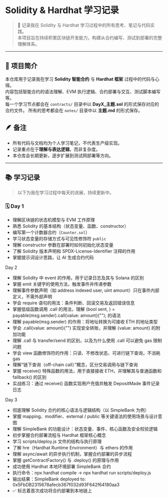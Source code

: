 # Solidity & Hardhat 学习记录

> 🎯 记录我在 Solidity 与 Hardhat 学习过程中的所有思考、笔记与代码实践。  
> 本项目旨在持续积累区块链开发能力，构建从合约编写、测试到部署的完整理解体系。

---

## 📘 项目简介

本仓库用于记录我在学习 **Solidity 智能合约** 与 **Hardhat 框架** 过程中的代码与心得。  
内容包括智能合约的语法理解、EVM 执行逻辑、合约部署与交互、测试脚本编写等。  
每一个学习节点都会在 `contracts/` 目录中以 **DayX_主题.sol** 的形式保存对应的合约文件。
所有的思考都会在 `notes/` 目录中以 **主题.md** 的形式保存。

## 🪶 备注

- 所有代码与文档均为个人学习笔记，不代表生产级实现。  
- 记录重点在于**理解与表达逻辑**，而非复杂度。  
- 本仓库会长期更新，逐步扩展到测试网部署等方向。  

---

## 📚 学习记录

> 以下为我在学习过程中每天的进展，持续更新中。


### 🗓️ Day 1
- 理解区块链的状态机模型与 EVM 工作原理  
- 熟悉 Solidity 的基本结构（状态变量、函数、constructor）  
- 编写第一个计数器合约（`Counter.sol`）  
- 学习状态变量的存储方式与可见性修饰符 `public`  
- 理解 constructor 参数在部署时如何初始化状态变量  
- 了解 Solidity 版本声明和 SPDX-License-Identifier 注释的作用  
- 掌握提示词设计思路，让 AI 生成合约代码

Day 2

- 理解 Solidity 中 event 的作用，用于记录日志及其与 Solana 的区别
- 掌握 emit 关键字的使用方法，触发事件并传递参数
- 理解事件参数声明（如 address indexed user, uint amount）只在事件内部定义，不需外部声明
- 学会 require 语句的用法：条件判断、回滚交易及返回错误信息
- 掌握低级函数调用 .call 的用法，理解 (bool sent, ) = payable(msg.sender).call{value: amount}(""); 的语法
- 理解 payable(msg.sender) 的作用：将地址转换为可接收 ETH 的地址类型
- 学会 .call{value: amount}("") 实现安全转账，并理解 {value: amount} 的附加功能
- 理解 .call 与 transfer/send 的区别，以及为什么使用 .call 可以避免 gas 限制问题
- 学会 view 函数修饰符的作用：只读、不修改状态、可进行链下查询，不消耗 gas
- 理解“链下查询（off-chain call）”概念，区分交易调用与链下查询
- 掌握 receive() 特殊函数的用法，用于直接接收 ETH，并理解其与普通函数和 fallback() 的区别
- 实战练习：通过 receive() 函数实现用户充值并触发 DepositMade 事件记录日志

 Day 3

- 彻底理解 Solidity 合约的核心语法与逻辑结构（以 SimpleBank 为例）
- 掌握 mapping、modifier、external / public 等关键语法的使用场景与设计意图
- 理解 SimpleBank 的功能设计：状态变量、事件、核心函数及安全校验逻辑
- 初步掌握合约部署流程与 Hardhat 框架核心概念
- 学习 scripts/deploy.js 文件的结构与执行原理
- 了解 hre（Hardhat Runtime Environment）与 ethers 的作用
- 理解 async/await 的异步执行机制，掌握合约部署的异步流程
- 掌握 getContractFactory() 与 .deploy() 的原理与作用
- 成功使用 Hardhat 本地环境部署 SimpleBank 合约
- 执行命令：npx hardhat compile → npx hardhat run scripts/deploy.js
- 输出结果：SimpleBank deployed to: 0x5FbDB2315678afecb367f032d93F642f64180aa3
- ✅ 标志着首次成功将合约部署到本地链上 
